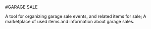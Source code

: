 #GARAGE SALE

A tool for organizing garage sale events, and related items for sale;
A marketplace of used items and information about garage sales.